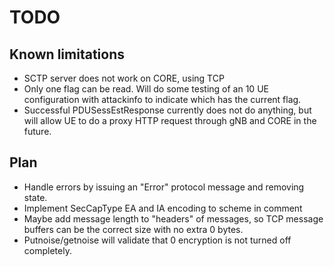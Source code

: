 # TODO

## Known limitations

- SCTP server does not work on CORE, using TCP
- Only one flag can be read. Will do some testing of an 10 UE configuration with attackinfo to indicate which has the current flag.
- Successful PDUSessEstResponse currently does not do anything, but will allow UE to do a proxy HTTP request through gNB and CORE in the future.

## Plan

- Handle errors by issuing an "Error" protocol message and removing state.
- Implement SecCapType EA and IA encoding to scheme in comment
- Maybe add message length to "headers" of messages, so TCP message buffers can be the correct size with no extra 0 bytes.
- Putnoise/getnoise will validate that 0 encryption is not turned off completely.
